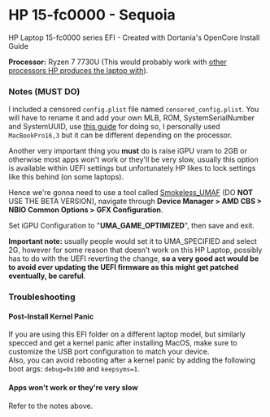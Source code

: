 # HP 15-fc0000 - Sequoia
HP Laptop 15-fc0000 series EFI - Created with Dortania's OpenCore Install Guide

**Processor:** Ryzen 7 7730U (This would probably work with [other processors HP produces the laptop with](https://support.hp.com/us-en/document/ish_7412013-7412050-16)).

### Notes (MUST DO)
I included a censored `config.plist` file named `censored_config.plist`. You will have to rename it and add your own MLB, ROM, SystemSerialNumber and SystemUUID, use [this guide](https://dortania.github.io/OpenCore-Install-Guide/AMD/zen.html#platforminfo) for doing so, I personally used `MacBookPro16,3` but it can be different depending on the processor.

Another very important thing you **must** do is raise iGPU vram to 2GB or otherwise most apps won't work or they'll be very slow, usually this option is available within UEFI settings but unfortunately HP likes to lock settings like this behind (on some laptops).

Hence we're gonna need to use a tool called [Smokeless_UMAF](https://github.com/DavidS95/Smokeless_UMAF) (DO **NOT** USE THE BETA VERSION), navigate through **Device Manager > AMD CBS > NBIO Common Options > GFX Configuration**.

Set iGPU Configuration to "__UMA_GAME_OPTIMIZED__", then save and exit. 

**Important note:** usually people would set it to UMA_SPECIFIED and select 2G, however for some reason that doesn't work on this HP Laptop, possibly has to do with the UEFI reverting the change, **so a very good act would be to avoid *ever* updating the UEFI firmware as this might get patched eventually, be careful**.

### Troubleshooting
#### Post-Install Kernel Panic 
If you are using this EFI folder on a different laptop model, but similarly specced and get a kernel panic after installing MacOS, make sure to customize the USB port configuration to match your device.<br/> 
Also, you can avoid rebooting after a kernel panic by adding the following boot args: `debug=0x100` and `keepsyms=1`.

#### Apps won't work or they're very slow

Refer to the notes above.

